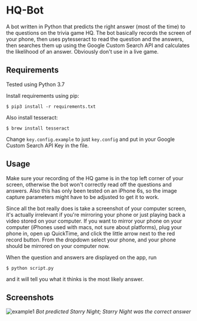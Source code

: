 # HQ-Bot
A bot written in Python that predicts the right answer (most of the time) to the questions on the trivia game HQ. The bot basically records the screen of your phone, then uses pytesseract to read the question and the answers, then searches them up using the Google Custom Search API and calculates the likelihood of an answer. Obviously don't use in a live game.

## Requirements
Tested using Python 3.7

Install requirements using pip:
```
$ pip3 install -r requirements.txt
```
Also install tesseract:
```
$ brew install tesseract
```

Change `key.config.example` to just `key.config` and put in your Google Custom Search API Key in the file.

## Usage
Make sure your recording of the HQ game is in the top left corner of your screen, otherwise the bot won't correctly read off the questions and answers. Also this has only been tested on an iPhone 6s, so the image capture parameters might have to be adjusted to get it to work. 

Since all the bot really does is take a screenshot of your computer screen, it's actually irrelevant if you're mirroring your phone or just playing back a video stored on your computer. If you want to mirror your phone on your computer (iPhones used with macs, not sure about platforms), plug your phone in, open up QuickTime, and click the little arrow next to the red record button. From the dropdown select your phone, and your phone should be mirrored on your computer now.

When the question and answers are displayed on the app, run
```
$ python script.py
```
and it will tell you what it thinks is the most likely answer.

## Screenshots
![example1](https://i.imgur.com/beRFiwN.jpg)
*Bot predicted Starry Night; Starry Night was the correct answer*
